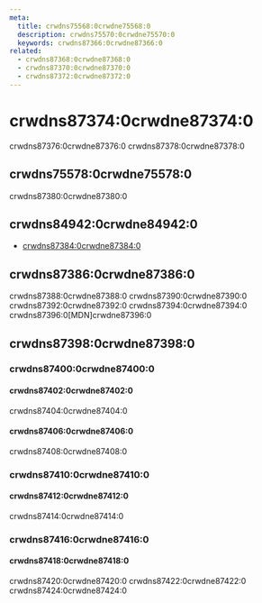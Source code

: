 ```yaml
---
meta:
  title: crwdns75568:0crwdne75568:0
  description: crwdns75570:0crwdne75570:0
  keywords: crwdns87366:0crwdne87366:0
related:
  - crwdns87368:0crwdne87368:0
  - crwdns87370:0crwdne87370:0
  - crwdns87372:0crwdne87372:0
---
```


# crwdns87374:0crwdne87374:0

crwdns87376:0crwdne87376:0 crwdns87378:0crwdne87378:0

<entry-ad />

## crwdns75578:0crwdne75578:0

crwdns87380:0crwdne87380:0

<usage name="v-combobox" />

## crwdns84942:0crwdne84942:0

- [crwdns87384:0crwdne87384:0](crwdns87382:0crwdne87382:0)

## crwdns87386:0crwdne87386:0

<alert type="error">
  crwdns87388:0crwdne87388:0 crwdns87390:0crwdne87390:0
</alert>

<alert type="warning">
  crwdns87392:0crwdne87392:0
</alert>

<alert type="info">
  crwdns87394:0crwdne87394:0 crwdns87396:0[MDN]crwdne87396:0
</alert>

## crwdns87398:0crwdne87398:0

### crwdns87400:0crwdne87400:0

#### crwdns87402:0crwdne87402:0

crwdns87404:0crwdne87404:0

<example file="v-combobox/prop-dense" />

#### crwdns87406:0crwdne87406:0

crwdns87408:0crwdne87408:0

<example file="v-combobox/prop-multiple" />

### crwdns87410:0crwdne87410:0

#### crwdns87412:0crwdne87412:0

crwdns87414:0crwdne87414:0

<example file="v-combobox/slot-no-data" />

### crwdns87416:0crwdne87416:0

#### crwdns87418:0crwdne87418:0

crwdns87420:0crwdne87420:0 crwdns87422:0crwdne87422:0 crwdns87424:0crwdne87424:0

<example file="v-combobox/misc-advanced" />

<backmatter />
